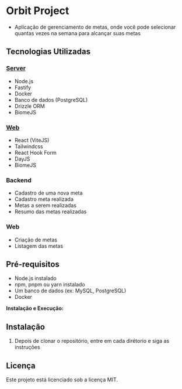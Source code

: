 # Orbit Project

- Aplicação de gerenciamento de metas, onde você pode selecionar quantas vezes na
semana para alcançar suas metas

## Tecnologias Utilizadas

### [Server](https://github.com/Gui-dev/project-orbit/tree/main/server)

- Node.js
- Fastify
- Docker
- Banco de dados (PostgreSQL)
- Drizzle ORM
- BiomeJS

### [Web](https://github.com/Gui-dev/project-orbit/tree/main/web)

- React (ViteJS)
- Tailwindcss
- React Hook Form
- DayJS
- BiomeJS

### Backend

- Cadastro de uma nova meta
- Cadastro meta realizada
- Metas a serem realizadas
- Resumo das metas realizadas

### Web

- Criação de metas
- Listagem das metas

## Pré-requisitos

- Node.js instalado
- npm, pnpm ou yarn instalado
- Um banco de dados (ex: MySQL, PostgreSQL)
- Docker

**Instalação e Execução:**

## Instalação

1. Depois de clonar o repositório, entre em cada dirétorio e siga as instruções

## Licença

Este projeto está licenciado sob a licença MIT.